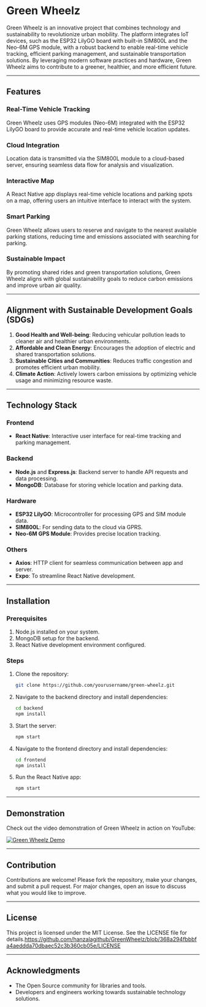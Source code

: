# Green Wheelz

Green Wheelz is an innovative project that combines technology and sustainability to revolutionize urban mobility. The platform integrates IoT devices, such as the ESP32 LilyGO board with built-in SIM800L and the Neo-6M GPS module, with a robust backend to enable real-time vehicle tracking, efficient parking management, and sustainable transportation solutions. By leveraging modern software practices and hardware, Green Wheelz aims to contribute to a greener, healthier, and more efficient future.

---

## Features

### Real-Time Vehicle Tracking
Green Wheelz uses GPS modules (Neo-6M) integrated with the ESP32 LilyGO board to provide accurate and real-time vehicle location updates.

### Cloud Integration
Location data is transmitted via the SIM800L module to a cloud-based server, ensuring seamless data flow for analysis and visualization.

### Interactive Map
A React Native app displays real-time vehicle locations and parking spots on a map, offering users an intuitive interface to interact with the system.

### Smart Parking
Green Wheelz allows users to reserve and navigate to the nearest available parking stations, reducing time and emissions associated with searching for parking.

### Sustainable Impact
By promoting shared rides and green transportation solutions, Green Wheelz aligns with global sustainability goals to reduce carbon emissions and improve urban air quality.

---

## Alignment with Sustainable Development Goals (SDGs)

1. **Good Health and Well-being**: Reducing vehicular pollution leads to cleaner air and healthier urban environments.
2. **Affordable and Clean Energy**: Encourages the adoption of electric and shared transportation solutions.
3. **Sustainable Cities and Communities**: Reduces traffic congestion and promotes efficient urban mobility.
4. **Climate Action**: Actively lowers carbon emissions by optimizing vehicle usage and minimizing resource waste.

---

## Technology Stack

### **Frontend**
- **React Native**: Interactive user interface for real-time tracking and parking management.

### **Backend**
- **Node.js** and **Express.js**: Backend server to handle API requests and data processing.
- **MongoDB**: Database for storing vehicle location and parking data.

### **Hardware**
- **ESP32 LilyGO**: Microcontroller for processing GPS and SIM module data.
- **SIM800L**: For sending data to the cloud via GPRS.
- **Neo-6M GPS Module**: Provides precise location tracking.

### **Others**
- **Axios**: HTTP client for seamless communication between app and server.
- **Expo**: To streamline React Native development.

---

## Installation

### Prerequisites
1. Node.js installed on your system.
2. MongoDB setup for the backend.
3. React Native development environment configured.

### Steps
1. Clone the repository:
   ```bash
   git clone https://github.com/yourusername/green-wheelz.git
   ```
2. Navigate to the backend directory and install dependencies:
   ```bash
   cd backend
   npm install
   ```
3. Start the server:
   ```bash
   npm start
   ```
4. Navigate to the frontend directory and install dependencies:
   ```bash
   cd frontend
   npm install
   ```
5. Run the React Native app:
   ```bash
   npm start
   ```

---

## Demonstration

Check out the video demonstration of Green Wheelz in action on YouTube:

[![Green Wheelz Demo]([https://img.youtube.com/vi/your-video-id/0.jpg)](https://youtu.be/your-video-id](https://youtu.be/Phv8jxlmecw?si=nmkl7-OGuBtxz-o5))

---

## Contribution

Contributions are welcome! Please fork the repository, make your changes, and submit a pull request. For major changes, open an issue to discuss what you would like to improve.

---

## License

This project is licensed under the MIT License. See the LICENSE file for details.https://github.com/hanzalagithub/GreenWheelz/blob/368a294fbbbfa4aeddda70dbaec52c3b360cb05e/LICENSE

---

## Acknowledgments

- The Open Source community for libraries and tools.
- Developers and engineers working towards sustainable technology solutions.

